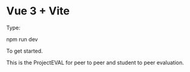 # Vue 3 + Vite

Type:

npm run dev 

To get started.

This is the ProjectEVAL for peer to peer and student to peer evaluation.